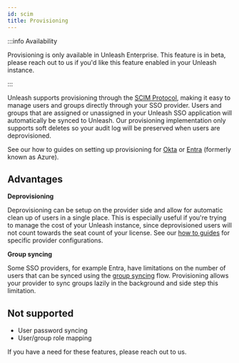 ```yaml
---
id: scim
title: Provisioning
---
```


:::info Availability

Provisioning is only available in Unleash Enterprise. This feature is in beta, please reach out to us if you'd like this feature enabled in your Unleash instance.

:::

Unleash supports provisioning through the [SCIM Protocol](https://scim.cloud/), making it easy to manage users and groups directly through your SSO provider. Users and groups that are assigned or unassigned in your Unleash SSO application will automatically be synced to Unleash. Our provisioning implementation only supports soft deletes so your audit log will be preserved when users are deprovisioned.

See our how to guides on setting up provisioning for [Okta](../how-to/how-to-setup-provisioning-with-okta.md) or [Entra](../how-to/how-to-setup-provisioning-with-entra.md) (formerly known as Azure).

## Advantages

**Deprovisioning**

Deprovisioning can be setup on the provider side and allow for automatic clean up of users in a single place. This is especially useful if you're trying to manage the cost of your Unleash instance, since deprovisioned users will not count towards the seat count of your license. See our [how to guides](../how-to/provisioning) for specific provider configurations.

**Group syncing**

Some SSO providers, for example Entra, have limitations on the number of users that can be synced using the [group syncing](../how-to/how-to-set-up-group-sso-sync) flow. Provisioning allows your provider to sync groups lazily in the background and side step this limitation.

## Not supported

- User password syncing
- User/group role mapping

If you have a need for these features, please reach out to us.